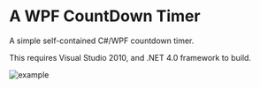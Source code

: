 #  A WPF CountDown Timer

A simple self-contained C#/WPF countdown timer.

This requires Visual Studio 2010, and .NET 4.0 framework to build.

![example](raw/master/example.png)
